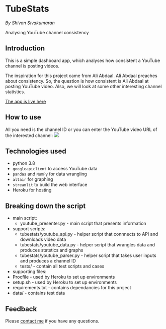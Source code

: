 # TubeStats

*By Shivan Sivakumaran*

Analysing YouTube channel consistency

## Introduction

This is a simple dashboard app, which analyses how consistent a YouTube channel is posting videos.

The inspiration for this project came from Ali Abdaal. Ali Abdaal preaches about consistency. So, the question is how consistent is Ali Abdaal at posting YouTube video. Also, we will look at some other interesting channel statistics.

[The app is live here](https://tubestats.shivan.xyz)

## How to use

All you need is the channel ID or you can enter the YouTube video URL of the interested channel:
![](tubestats_parsing.gif) 

## Technologies used
- python 3.8
- `googleapiclient` to access YouTube data
- `pandas` and `NumPy` for data wrangling 
- `altair` for graphing
- `streamlit` to build the web interface 
- Heroku for hosting

## Breaking down the script

- main script:
	- youtube_presenter.py - main script that presents information
- support scripts:
	- tubestats/youtube_api.py - helper script that connnects to API and downloads video data
	- tubestats/youtube_data.py - helper script that wrangles data and produces statstics and graphs
	- tubestats/youtube_parser.py - helper script that takes user inputs and produces a channel ID
	- tests/ - contain all test scripts and cases
- supporting files:
- Procfile - used by Heroku to set up environments
- setup.sh - used by Heroku to set up environments
- requirements.txt - contains dependancies for this project
- data/ - contains test data

## Feedback

Please [contact me](mailto:shivan@shivansivakumaran.com) if you have any questions.
